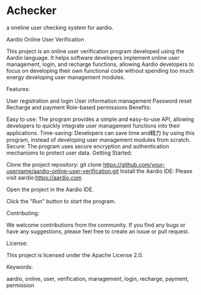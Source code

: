 # Achecker
a oneline user checking system for aardio.

Aardio Online User Verification

This project is an online user verification program developed using the Aardio language. It helps software developers implement online user management, login, and recharge functions, allowing Aardio developers to focus on developing their own functional code without spending too much energy developing user management modules.

Features:

User registration and login
User information management
Password reset
Recharge and payment
Role-based permissions
Benefits:

Easy to use: The program provides a simple and easy-to-use API, allowing developers to quickly integrate user management functions into their applications.
Time-saving: Developers can save time and精力 by using this program, instead of developing user management modules from scratch.
Secure: The program uses secure encryption and authentication mechanisms to protect user data.
Getting Started:

Clone the project repository:
git clone https://github.com/your-username/aardio-online-user-verification.git
Install the Aardio IDE:
Please visit aardio:https://aardio.com

Open the project in the Aardio IDE.

Click the "Run" button to start the program.

Contributing:

We welcome contributions from the community. If you find any bugs or have any suggestions, please feel free to create an issue or pull request.

License:

This project is licensed under the Apache License 2.0.

Keywords:

aardio, online, user, verification, management, login, recharge, payment, permission
